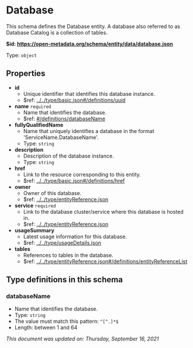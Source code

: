 # Database

This schema defines the Database entity. A database also referred to as Database Catalog is a collection of tables.

**$id: https://open-metadata.org/schema/entity/data/database.json**

Type: `object`

## Properties
 - **id**
	 - Unique identifier that identifies this database instance.
	 - $ref: [../../type/basic.json#/definitions/uuid](../types/basic.md#uuid)
 - **name** `required`
	 - Name that identifies the database.
	 - $ref: [#/definitions/databaseName](#databasename)
 - **fullyQualifiedName**
	 - Name that uniquely identifies a database in the format 'ServiceName.DatabaseName'.
	 - Type: `string`
 - **description**
	 - Description of the database instance.
	 - Type: `string`
 - **href**
	 - Link to the resource corresponding to this entity.
	 - $ref: [../../type/basic.json#/definitions/href](../types/basic.md#href)
 - **owner**
	 - Owner of this database.
	 - $ref: [../../type/entityReference.json](../types/entityreference.md)
 - **service** `required`
	 - Link to the database cluster/service where this database is hosted in.
	 - $ref: [../../type/entityReference.json](../types/entityreference.md)
 - **usageSummary**
	 - Latest usage information for this database.
	 - $ref: [../../type/usageDetails.json](../types/usagedetails.md)
 - **tables**
	 - References to tables in the database.
	 - $ref: [../../type/entityReference.json#/definitions/entityReferenceList](../types/entityreference.md#entityreferencelist)


## Type definitions in this schema
### databaseName

 - Name that identifies the database.
 - Type: `string`
 - The value must match this pattern: `^[^.]*$`
 - Length: between 1 and 64



_This document was updated on: Thursday, September 16, 2021_